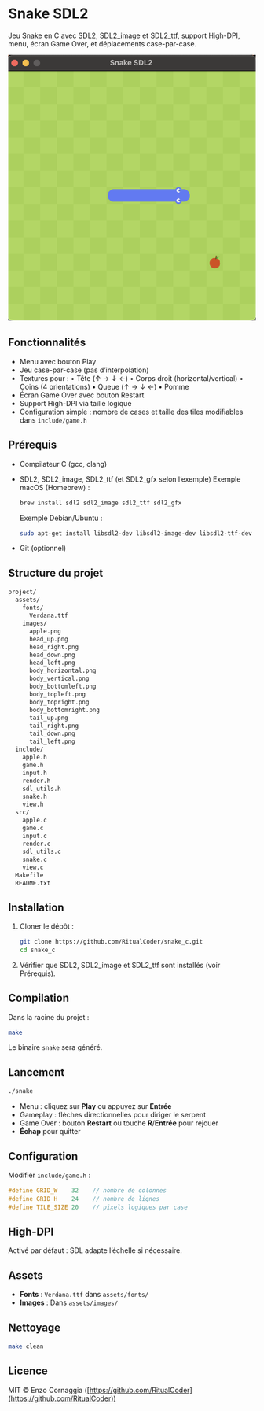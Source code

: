 # Snake SDL2

Jeu Snake en C avec SDL2, SDL2_image et SDL2_ttf, support High-DPI, menu, écran Game Over, et déplacements case-par-case.

![Snake Game](/assets/images/screen-game.png)

## Fonctionnalités

- Menu avec bouton Play
- Jeu case-par-case (pas d’interpolation)
- Textures pour :
  • Tête (↑ → ↓ ←)
  • Corps droit (horizontal/vertical)
  • Coins (4 orientations)
  • Queue (↑ → ↓ ←)
  • Pomme
- Écran Game Over avec bouton Restart
- Support High-DPI via taille logique
- Configuration simple : nombre de cases et taille des tiles modifiables dans `include/game.h`

## Prérequis

- Compilateur C (gcc, clang)
- SDL2, SDL2_image, SDL2_ttf (et SDL2_gfx selon l’exemple)
  Exemple macOS (Homebrew) :

  ```bash
  brew install sdl2 sdl2_image sdl2_ttf sdl2_gfx
  ```

  Exemple Debian/Ubuntu :

  ```bash
  sudo apt-get install libsdl2-dev libsdl2-image-dev libsdl2-ttf-dev libsdl2-gfx-dev
  ```

- Git (optionnel)

## Structure du projet

```
project/
  assets/
    fonts/
      Verdana.ttf
    images/
      apple.png
      head_up.png
      head_right.png
      head_down.png
      head_left.png
      body_horizontal.png
      body_vertical.png
      body_bottomleft.png
      body_topleft.png
      body_topright.png
      body_bottomright.png
      tail_up.png
      tail_right.png
      tail_down.png
      tail_left.png
  include/
    apple.h
    game.h
    input.h
    render.h
    sdl_utils.h
    snake.h
    view.h
  src/
    apple.c
    game.c
    input.c
    render.c
    sdl_utils.c
    snake.c
    view.c
  Makefile
  README.txt
```

## Installation

1. Cloner le dépôt :

   ```bash
   git clone https://github.com/RitualCoder/snake_c.git
   cd snake_c
   ```

2. Vérifier que SDL2, SDL2_image et SDL2_ttf sont installés (voir Prérequis).

## Compilation

Dans la racine du projet :

```bash
make
```

Le binaire `snake` sera généré.

## Lancement

```bash
./snake
```

- Menu : cliquez sur **Play** ou appuyez sur **Entrée**
- Gameplay : flèches directionnelles pour diriger le serpent
- Game Over : bouton **Restart** ou touche **R**/**Entrée** pour rejouer
- **Échap** pour quitter

## Configuration

Modifier `include/game.h` :

```c
#define GRID_W    32    // nombre de colonnes
#define GRID_H    24    // nombre de lignes
#define TILE_SIZE 20    // pixels logiques par case
```

## High-DPI

Activé par défaut : SDL adapte l’échelle si nécessaire.

## Assets

- **Fonts** : `Verdana.ttf` dans `assets/fonts/`
- **Images** : Dans `assets/images/`

## Nettoyage

```bash
make clean
```

## Licence

MIT © Enzo Cornaggia ([https://github.com/RitualCoder](https://github.com/RitualCoder))
